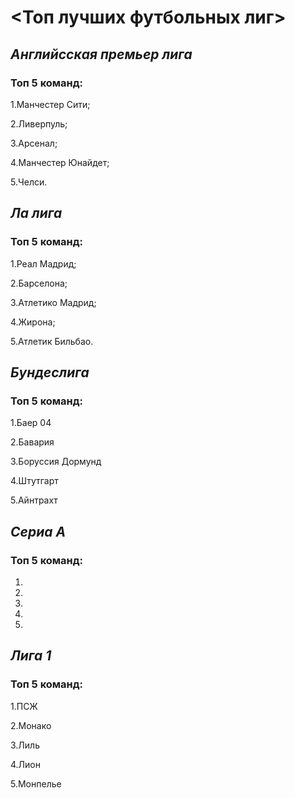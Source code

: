 # <__Топ лучших футбольных лиг__>

## _Английсская премьер лига_
### Топ 5 команд:
1.Манчестер Сити;

2.Ливерпуль;

3.Арсенал;

4.Манчестер Юнайдет;

5.Челси.



## _Ла лига_
### Топ 5 команд:
1.Реал Мадрид;

2.Барселона;

3.Атлетико Мадрид;

4.Жирона;

5.Атлетик Бильбао.


## _Бундеслига_
### Топ 5 команд:
1.Баер 04

2.Бавария

3.Боруссия Дормунд

4.Штутгарт

5.Айнтрахт


## _Сериа А_
### Топ 5 команд:
1.

2.

3.

4.

5.


## _Лига 1_
### Топ 5 команд:
1.ПСЖ

2.Монако

3.Лиль

4.Лион

5.Монпелье

